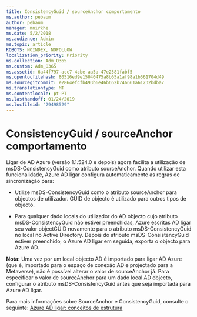 ```yaml
---
title: ConsistencyGuid / sourceAnchor comportamento
ms.author: pebaum
author: pebaum
manager: mnirkhe
ms.date: 5/2/2018
ms.audience: Admin
ms.topic: article
ROBOTS: NOINDEX, NOFOLLOW
localization_priority: Priority
ms.collection: Adm_O365
ms.custom: Adm_O365
ms.assetid: 6a44f797-acc7-4cbe-aa5a-47e2581fabf5
ms.openlocfilehash: 80516ed9e15040475a8b65a1af98a1b561704d49
ms.sourcegitcommit: e2864efcfb493b6e46b662b746661a61232bdba7
ms.translationtype: MT
ms.contentlocale: pt-PT
ms.lasthandoff: 01/24/2019
ms.locfileid: "29498529"
---
```

# <a name="consistencyguid--sourceanchor-behavior"></a>ConsistencyGuid / sourceAnchor comportamento

Ligar de AD Azure (versão 1.1.524.0 e depois) agora facilita a utilização de msDS-ConsistencyGuid como atributo sourceAnchor. Quando utilizar esta funcionalidade, Azure AD ligar configura automaticamente as regras de sincronização para:
  
- Utilize msDS-ConsistencyGuid como o atributo sourceAnchor para objectos de utilizador. GUID de objecto é utilizado para outros tipos de objecto.
    
- Para qualquer dado locais do utilizador do AD objecto cujo atributo msDS-ConsistencyGuid não estiver preenchidas, Azure escritas AD ligar seu valor objectGUID novamente para o atributo msDS-ConsistencyGuid no local no Active Directory. Depois do atributo msDS-ConsistencyGuid estiver preenchido, o Azure AD ligar em seguida, exporta o objecto para Azure AD.
    
 **Nota:** Uma vez por um local objecto AD é importado para ligar AD Azure (que é, importado para o espaço de conexão AD e projectado para a Metaverse), não é possível alterar o valor de sourceAnchor já. Para especificar o valor de sourceAnchor para um dado local AD objecto, configurar o atributo msDS-ConsistencyGuid antes que seja importada para Azure AD ligar. 
  
Para mais informações sobre SourceAnchor e ConsistencyGuid, consulte o seguinte: [Azure AD ligar: conceitos de estrutura](https://docs.microsoft.com/en-us/azure/active-directory/connect/active-directory-aadconnect-design-concepts)
  

